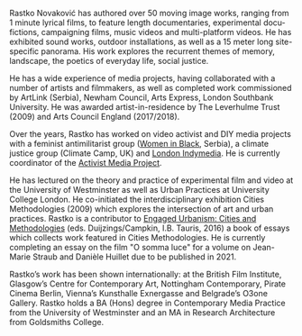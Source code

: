 Rastko Novaković has authored over 50 moving image works, ranging from 1 minute lyrical films, to feature length documentaries, experimental docu-fictions, campaigning films, music videos and multi-platform videos. He has exhibited sound works, outdoor installations, as well as a 15 meter long site-specific panorama. His work explores the recurrent themes of memory, landscape, the poetics of everyday life, social justice.  

He has a wide experience of media projects, having collaborated with a number of artists and filmmakers, as well as completed work commissioned by ArtLink (Serbia), Newham Council, Arts Express, London Southbank University. He was awarded artist-in-residence by The Leverhulme Trust (2009) and Arts Council England (2017/2018).  

Over the years, Rastko has worked on video activist and DIY media projects with a feminist antimilitarist group ([Women in Black](http://zeneucrnom.org/index.php?lang=en), Serbia), a climate justice group (Climate Camp, UK) and [London Indymedia](https://imc.maydayrooms.org/). He is currently coordinator of the [Activist Media Project](https://amp.0x2620.org/).  

He has lectured on the theory and practice of experimental film and video at the University of Westminster as well as Urban Practices at University College London. He co-initiated the interdisciplinary exhibition Cities Methodologies (2009) which explores the intersection of art and urban practices. Rastko is a contributor to [Engaged Urbanism: Cities and Methodologies](https://www.bloomsbury.com/uk/engaged-urbanism-9781784534592/) (eds. Duijzings/Campkin, I.B. Tauris, 2016) a book of essays which collects work featured in Cities Methodologies. He is currently completing an essay on the film "O somma luce" for a volume on Jean-Marie Straub and Danièle Huillet due to be published in 2021.  

Rastko’s work has been shown internationally: at the British Film Institute, Glasgow’s Centre for Contemporary Art, Nottingham Contemporary, Pirate Cinema Berlin, Vienna’s Kunsthalle Exnergasse and Belgrade’s O3one Gallery. Rastko holds a BA (Hons) degree in Contemporary Media Practice from the University of Westminster and an MA in Research Architecture from Goldsmiths College.

